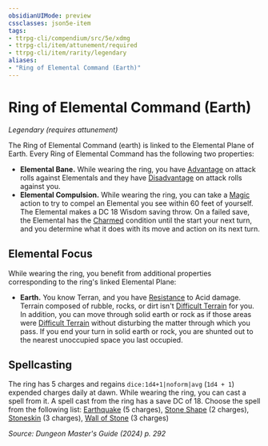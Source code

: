 ```yaml
---
obsidianUIMode: preview
cssclasses: json5e-item
tags:
- ttrpg-cli/compendium/src/5e/xdmg
- ttrpg-cli/item/attunement/required
- ttrpg-cli/item/rarity/legendary
aliases: 
- "Ring of Elemental Command (Earth)"
---
```

# Ring of Elemental Command (Earth)
*Legendary (requires attunement)*  



The Ring of Elemental Command (earth) is linked to the Elemental Plane of Earth. Every Ring of Elemental Command has the following two properties:

- **Elemental Bane.** While wearing the ring, you have [Advantage](3-Compendium/rules/variant-rules/advantage-xphb.md) on attack rolls against Elementals and they have [Disadvantage](3-Compendium/rules/variant-rules/disadvantage-xphb.md) on attack rolls against you.  
- **Elemental Compulsion.** While wearing the ring, you can take a [Magic](3-Compendium/rules/actions.md#Magic) action to try to compel an Elemental you see within 60 feet of yourself. The Elemental makes a DC 18 Wisdom saving throw. On a failed save, the Elemental has the [Charmed](3-Compendium/rules/conditions.md#Charmed) condition until the start your next turn, and you determine what it does with its move and action on its next turn.  

## Elemental Focus

While wearing the ring, you benefit from additional properties corresponding to the ring's linked Elemental Plane:

- **Earth.** You know Terran, and you have [Resistance](3-Compendium/rules/variant-rules/resistance-xphb.md) to Acid damage. Terrain composed of rubble, rocks, or dirt isn't [Difficult Terrain](3-Compendium/rules/variant-rules/difficult-terrain-xphb.md) for you. In addition, you can move through solid earth or rock as if those areas were [Difficult Terrain](3-Compendium/rules/variant-rules/difficult-terrain-xphb.md) without disturbing the matter through which you pass. If you end your turn in solid earth or rock, you are shunted out to the nearest unoccupied space you last occupied.  

## Spellcasting

The ring has 5 charges and regains `dice:1d4+1|noform|avg` (`1d4 + 1`) expended charges daily at dawn. While wearing the ring, you can cast a spell from it. A spell cast from the ring has a save DC of 18. Choose the spell from the following list: [Earthquake](3-Compendium/spells/earthquake-xphb.md) (5 charges), [Stone Shape](3-Compendium/spells/stone-shape-xphb.md) (2 charges), [Stoneskin](3-Compendium/spells/stoneskin-xphb.md) (3 charges), [Wall of Stone](3-Compendium/spells/wall-of-stone-xphb.md) (3 charges)

*Source: Dungeon Master's Guide (2024) p. 292*